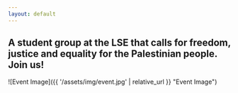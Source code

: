 ```yaml
---
layout: default
---
```


## A student group at the LSE that calls for freedom, justice and equality for the Palestinian people. Join us!

![Event Image]({{ '/assets/img/event.jpg' | relative_url }} "Event Image")


